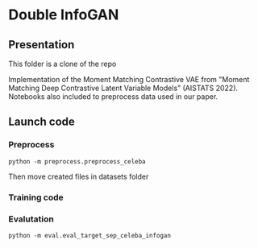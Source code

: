 # Double InfoGAN

## Presentation 

This folder is a clone of the repo 

Implementation of the Moment Matching Contrastive VAE from 
"Moment Matching Deep Contrastive Latent Variable Models" (AISTATS 2022).
Notebooks also included to preprocess data used in our paper.




## Launch code 

### Preprocess 

```
python -m preprocess.preprocess_celeba
```
Then move created files in datasets folder


### Training code


### Evalutation

```
python -m eval.eval_target_sep_celeba_infogan
```

